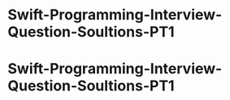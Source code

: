 # Swift-Programming-Interview-Question-Soultions-PT1
# Swift-Programming-Interview-Question-Soultions-PT1
